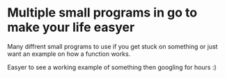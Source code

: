 # Multiple small programs in go to make your life easyer
Many diffrent small programs to use if you get stuck on something or just want an example on how a function works.

Easyer to see a working example of something then googling for hours :)
